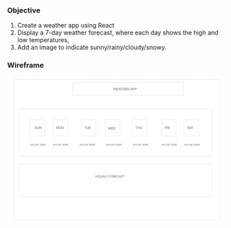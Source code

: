 ### Objective

1. Create a weather app using React 
2. Display a 7-day weather forecast, where each day shows the high and low temperatures, 
3. Add an image to indicate sunny/rainy/cloudy/snowy. 

### Wireframe

![wireframe](./weather-app/wireframe/WEATHER_APP.png)